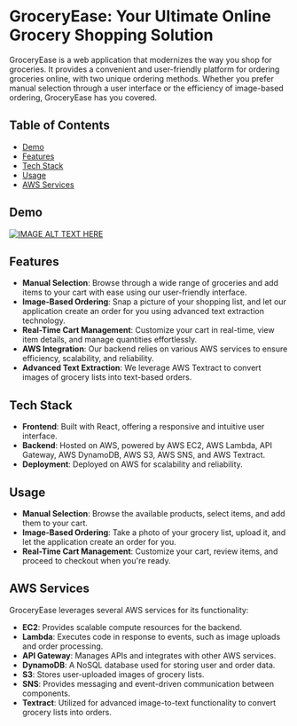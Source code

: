# GroceryEase: Your Ultimate Online Grocery Shopping Solution


GroceryEase is a web application that modernizes the way you shop for groceries. It provides a convenient and user-friendly platform for ordering groceries online, with two unique ordering methods. Whether you prefer manual selection through a user interface or the efficiency of image-based ordering, GroceryEase has you covered.

## Table of Contents

- [Demo](#Demo)
- [Features](#features)
- [Tech Stack](#tech-stack)
- [Usage](#usage)
- [AWS Services](#aws-services)

## Demo
[![IMAGE ALT TEXT HERE](http://img.youtube.com/vi/YOUTUBE_VIDEO_ID_HERE/0.jpg)]([http://www.youtube.com/watch?v=YOUTUBE_VIDEO_ID_HERE](https://www.youtube.com/watch?v=zE8WAXKPkYs&ab_channel=VishwaParmar))
## Features

- **Manual Selection**: Browse through a wide range of groceries and add items to your cart with ease using our user-friendly interface.
- **Image-Based Ordering**: Snap a picture of your shopping list, and let our application create an order for you using advanced text extraction technology.
- **Real-Time Cart Management**: Customize your cart in real-time, view item details, and manage quantities effortlessly.
- **AWS Integration**: Our backend relies on various AWS services to ensure efficiency, scalability, and reliability.
- **Advanced Text Extraction**: We leverage AWS Textract to convert images of grocery lists into text-based orders.

## Tech Stack

- **Frontend**: Built with React, offering a responsive and intuitive user interface.
- **Backend**: Hosted on AWS, powered by AWS EC2, AWS Lambda, API Gateway, AWS DynamoDB, AWS S3, AWS SNS, and AWS Textract.
- **Deployment**: Deployed on AWS for scalability and reliability.


## Usage

- **Manual Selection**: Browse the available products, select items, and add them to your cart.
- **Image-Based Ordering**: Take a photo of your grocery list, upload it, and let the application create an order for you.
- **Real-Time Cart Management**: Customize your cart, review items, and proceed to checkout when you're ready.


## AWS Services
GroceryEase leverages several AWS services for its functionality:

- **EC2**: Provides scalable compute resources for the backend.
- **Lambda**: Executes code in response to events, such as image uploads and order processing.
- **API Gateway**: Manages APIs and integrates with other AWS services.
- **DynamoDB**: A NoSQL database used for storing user and order data.
- **S3**: Stores user-uploaded images of grocery lists.
- **SNS**: Provides messaging and event-driven communication between components.
- **Textract**: Utilized for advanced image-to-text functionality to convert grocery lists into orders.
